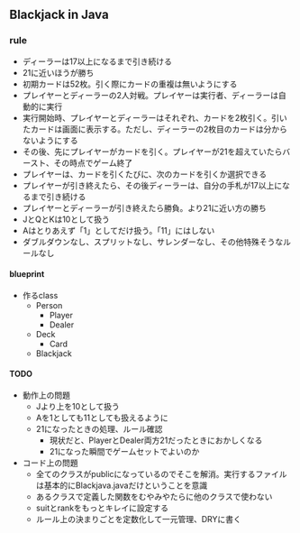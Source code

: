 ## Blackjack in Java
### rule
- ディーラーは17以上になるまで引き続ける
- 21に近いほうが勝ち
- 初期カードは52枚。引く際にカードの重複は無いようにする
- プレイヤーとディーラーの2人対戦。プレイヤーは実行者、ディーラーは自動的に実行
- 実行開始時、プレイヤーとディーラーはそれぞれ、カードを2枚引く。引いたカードは画面に表示する。ただし、ディーラーの2枚目のカードは分からないようにする
- その後、先にプレイヤーがカードを引く。プレイヤーが21を超えていたらバースト、その時点でゲーム終了
- プレイヤーは、カードを引くたびに、次のカードを引くか選択できる
- プレイヤーが引き終えたら、その後ディーラーは、自分の手札が17以上になるまで引き続ける
- プレイヤーとディーラーが引き終えたら勝負。より21に近い方の勝ち
- JとQとKは10として扱う
- Aはとりあえず「1」としてだけ扱う。「11」にはしない
- ダブルダウンなし、スプリットなし、サレンダーなし、その他特殊そうなルールなし
#### blueprint
- 作るclass
  - Person
    - Player
    - Dealer
  - Deck
    - Card
  - Blackjack

#### TODO
- 動作上の問題
  - Jより上を10として扱う
  - Aを1としても11としても扱えるように
  - 21になったときの処理、ルール確認
    - 現状だと、PlayerとDealer両方21だったときにおかしくなる
    - 21になった瞬間でゲームセットでよいのか
- コード上の問題
  - 全てのクラスがpublicになっているのでそこを解消。実行するファイルは基本的にBlackjava.javaだけということを意識
  - あるクラスで定義した関数をむやみやたらに他のクラスで使わない
  - suitとrankをもっとキレイに設定する
  - ルール上の決まりごとを定数化して一元管理、DRYに書く
